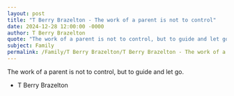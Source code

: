 ```yaml
---
layout: post
title: "T Berry Brazelton - The work of a parent is not to control"
date: 2024-12-28 12:00:00 -0000
author: T Berry Brazelton
quote: "The work of a parent is not to control, but to guide and let go."
subject: Family
permalink: /Family/T Berry Brazelton/T Berry Brazelton - The work of a parent is not to control
---
```


The work of a parent is not to control, but to guide and let go.

- T Berry Brazelton
